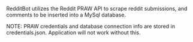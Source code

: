 RedditBot utilizes the Reddit PRAW API to scrape reddit submissions, and comments to be inserted into a MySql database.

NOTE: PRAW credentials and database connection info are stored in credentials.json. Application will not work without this.